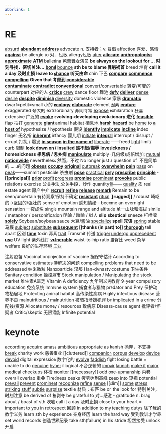 ```yaml
---
abbrlink: 1
---
```

# RE
[absurd](absurd.md)
**[abundant](abundant.md)**
**[address](address.md)**
advocate n. 支持者；v. 提倡
affection 喜爱、感情
**[against](against.md)**
be  allergic to 对... 过敏 allergy过敏
[alter](alter.md)
**[allocate](allocate.md)**
**[anthropologist](anthropologist.md)**
**[approximate](approximate.md)**
**[ATM](ATM.md)**
ballerina 芭蕾舞女演员
**be always on the lookout for ...  时刻寻找，密切关注...**
**[bond](bond.md)**
[bounce](bounce.md)
**sth be to blame 罪魁祸首**
breed 培育
**call it a day 及时止损**
**leave to [chance](chance.md) 听天由命**
chin 下巴
**[compare](compare.md)**
**[commence](commence.md)**
**[compelling](compelling.md)**
**Given that 考虑到 [considerable](considerable.md)**  
**[contaminate](contaminate.md)**
**[contradict](contradict.md)**
**[conventional](conventional.md)**
convert/convertable 转变/可变的
counterpart 对应的人
**[critics](critics.md)**
[crew](crew.md)
dance floor 舞池
**[defy](defy.md)**
**[deliver](deliver.md)**
[dense](dense.md)
[desire](desire.md)
**[despite](despite.md)**
**[diminish](diminish.md)**
[diversity](diversity.md)
domestic violence 家暴
**[dramatic](dramatic.md)**
dwarf=petit=small 小的
**[ecology](ecology.md)**
**[elaborate](elaborate.md)**
element 因素
**[endure](endure.md)**
exaggerated 夸大的
extraordinary 非同寻常
[expose](expose.md)
exhilaration 狂喜
extensive 广泛的
**[evoke](evoke.md)**
**evolving-developing  evolutionary 进化** 
**[feasible](feasible.md)**
flap 拍打
[generate](generate.md)
**[giant](giant.md)**
animal habitat 栖息地
**[harsh](harsh.md)**
**[hazard](hazard.md)**
be [home](home.md) to
**[a host of](a%20host%20of.md)**
hypothesize / hypothesis 假设
**[identify](identify.md)**
**[implicate](implicate.md)**
**[incline](incline.md)**
index finger 无名指
**[inherent](inherent.md)**
infancy 婴儿期
[initiate](initiate.md)
**[integral](integral.md)**
interrupt / disrupt / errupt 打扰 / 爆发
**[in season](in%20season.md)**
**[in the name of](in%20the%20name%20of.md)**
[liberate](liberate.md) ——freed
[light](light.md)
limit/ curb 限制
**look down on / insulted 瞧不起/侮辱**
**lovesickness / homesickness 相思病 / 思乡病**
**[manipulate](manipulate.md)**
multiply (几何级)成倍增加;
[mutual](mutual.md)
**[nationwide](nationwide.md)**
nevertheless  然而，不过
No longer just a question of  不是简单的……的问题
**[obsess](obsess.md)**
**[occupy](occupy.md)**
**[original](original.md)**
[outbreak](outbreak.md)
**[overwhelm](overwhelm.md)**
**[pain](pain.md)**
[pass](pass.md) on
[peak](peak.md)——summit
pesticide 杀虫剂
**[pose](pose.md)**
[practical](practical.md)
**[prey](prey.md)**
**[prescribe](prescribe.md)**
**[principle](principle.md) - [[principal]]**
**[prior](prior.md)**
[profit](profit.md)
[progress](progress.md)
**[promise](promise.md)**
[prominent](prominent.md)
**[provoke](provoke.md)**
public relations exercise 公关手法,公关手段，炒作
quantity量—— [quality](quality.md) 质
real estate agent 房产中介
**[recruit](recruit.md)**
**[refine](refine.md)**
**[release](release.md)**
**[remark](remark.md)**
Remain to be seen/uncertain 有待观察/保持不确定
**[resistant](resistant.md)**
[ritual](ritual.md)
**[[rugged]]** / robust 崎岖的->坚固的/强壮的
sense of emotion 感知情绪
	- become an overnight sensation 一夜成名
single mountain range and altitude 单一山脉和海拔
simile / metaphor / personification 明喻 / 暗喻 / 拟人
**[slip](slip.md)**
**[skeptical](skeptical.md)**
sneeze 打喷嚏
**[solely](solely.md)**
Soybean/soybean sauce 大豆/酱油
[specialize](specialize.md)
**spell 咒语**
[spring](spring.md)
stable 马厩
[subject](subject.md)
[substitute](substitute.md)
**[subsequent](subsequent.md)**
**[[thanks (in part) to]]** 
**[thorough](thorough.md)**
tell apart 区别
**[time](time.md)**
toxin 毒素
[trait](trait.md)
Transmit 传送
[trigger](trigger.md)
[undergo](undergo.md)
[unprecedent](unprecedent.md)
**[use](use.md)**
UV light 紫外线灯
**[vulnerable](vulnerable.md)**
waist-to-hip ratio 腰臀比
weed 杂草
welfare 良好的生存环境
[工业](工业.md)

注射疫苗 Vaccination/injection of vaccine
据保守估计 According to conservative estimates
待解决的问题 compelling problems that need to be addressed
纳米微粒 Nanoparticle
汉服 Han-dynasty costume 
卫生条件 Sanitary condition
操控股市 Stock manipulation / Manipulating the stock market
维生素A匮乏 Vitamin A deficiency
九年制义务教育 9-year compulsory education
免疫系统 Immune system
捕食者与猎物  predator and Prey 
保护动物栖居地 Protecting animal habitat
高传染性疾病 Highly infectious disease
营养不良 malnutritious / malnutrition
被暗指涉嫌犯罪 be implicated in a crime
分配钱/资源 Allocate money / resources
致病原 Disease-cause agent
批评者/怀疑者 Critic/skeptic
无限潜能 Infinite potential

# keynote
[according](according.md)
[acquire](acquire.md)
[amass](amass.md)
[ambitious](ambitious.md)
[appropriate](appropriate.md)
[as](as.md)
banish 抛弃，不支持
[break](break.md)
charity work 慈善事业
[[cluttered]]
[companion](companion.md)
[corpus](corpus.md)
[develop](develop.md)
[device](device.md)
[devoid](devoid.md)
digital expression 数字化的
[evolve](evolve.md)
[faddish](faddish.md)
fight losing battle = unable to do 
[genuine](genuine.md)
[hyper](hyper.md)
illogical 不合逻辑的
[impair](impair.md)
[launch](launch.md)
[make it](make%20it.md)
[major](major.md)
medical checkups 体检
[monitor](monitor.md)
[[necessary]]
[odd](odd.md)
one-upmanship 内卷
[overall](overall.md)
overlap 重叠
Tiredness peaks 疲劳达到高峰
peep into 窥视
[potential](potential.md)
[prevail](prevail.md)
[prevent](prevent.md)
[prominent](prominent.md)
[recognize](recognize.md)
[refine](refine.md)
[sense](sense.md)
[[slim]]
[some](some.md)
[stress](stress.md)
[striking](striking.md)
[stuff](stuff.md)
[subtle](subtle.md)
[surprise](surprise.md)
textile 材质；布匹
be on the look for 特别关注，时刻注意
be derived of 被剥夺
be grateful to 对...感激
	- gratitude n.
brag about / boast of sth 吹嘘
call it a day 及时止损
close to your heart = important to you
in retrospect 回顾
in addition to my teaching dutys 除了我的教学义务
learn sth by experience 亲身经历
learn the hard way 受到教训才学乖
set world records 创造世界纪录
take sth(failure) in his stride 坦然接受
unlock 开启